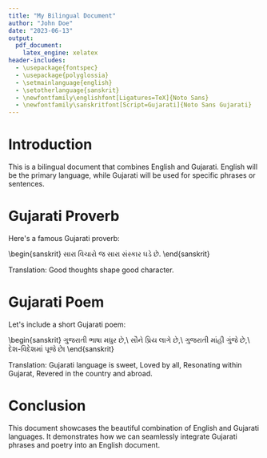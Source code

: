 ```yaml
---
title: "My Bilingual Document"
author: "John Doe"
date: "2023-06-13"
output:
  pdf_document:
    latex_engine: xelatex
header-includes:
  - \usepackage{fontspec}
  - \usepackage{polyglossia}
  - \setmainlanguage{english}
  - \setotherlanguage{sanskrit}
  - \newfontfamily\englishfont[Ligatures=TeX]{Noto Sans}
  - \newfontfamily\sanskritfont[Script=Gujarati]{Noto Sans Gujarati}
---
```


# Introduction

This is a bilingual document that combines English and Gujarati. English will be the primary language, while Gujarati will be used for specific phrases or sentences.

# Gujarati Proverb

Here's a famous Gujarati proverb:

\begin{sanskrit}
સારા વિચારો જ સારા સંસ્કાર ઘડે છે.
\end{sanskrit}

Translation: Good thoughts shape good character.

# Gujarati Poem

Let's include a short Gujarati poem:

\begin{sanskrit}
ગુજરાતી ભાષા મધુર છે,\\
સૌને પ્રિય લાગે છે,\\
ગુજરાતી માંહી ગુંજે છે,\\
દેશ-વિદેશમાં પૂજે છે।
\end{sanskrit}

Translation:
Gujarati language is sweet,
Loved by all,
Resonating within Gujarat,
Revered in the country and abroad.

# Conclusion

This document showcases the beautiful combination of English and Gujarati languages. It demonstrates how we can seamlessly integrate Gujarati phrases and poetry into an English document.
